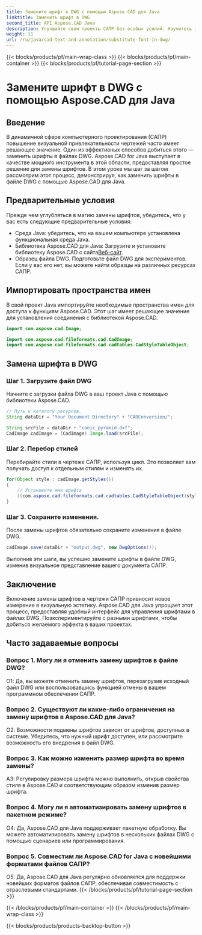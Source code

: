 ```yaml
---
title: Замените шрифт в DWG с помощью Aspose.CAD для Java
linktitle: Заменить шрифт в DWG
second_title: API Aspose.CAD Java
description: Улучшайте свои проекты САПР без особых усилий. Научитесь заменять шрифты в файлах DWG с помощью Aspose.CAD для Java. Пошаговое руководство для визуального совершенства.
weight: 11
url: /ru/java/cad-text-and-annotation/substitute-font-in-dwg/
---
```


{{< blocks/products/pf/main-wrap-class >}}
{{< blocks/products/pf/main-container >}}
{{< blocks/products/pf/tutorial-page-section >}}

# Замените шрифт в DWG с помощью Aspose.CAD для Java

## Введение

В динамичной сфере компьютерного проектирования (САПР) повышение визуальной привлекательности чертежей часто имеет решающее значение. Один из эффективных способов добиться этого — заменить шрифты в файлах DWG. Aspose.CAD for Java выступает в качестве мощного инструмента в этой области, предоставляя простое решение для замены шрифтов. В этом уроке мы шаг за шагом рассмотрим этот процесс, демонстрируя, как заменить шрифты в файле DWG с помощью Aspose.CAD для Java.

## Предварительные условия

Прежде чем углубляться в магию замены шрифтов, убедитесь, что у вас есть следующие предварительные условия:

- Среда Java: убедитесь, что на вашем компьютере установлена функциональная среда Java.
-  Библиотека Aspose.CAD для Java: Загрузите и установите библиотеку Aspose.CAD с сайта[Веб-сайт](https://releases.aspose.com/cad/java/).
- Образец файла DWG. Подготовьте файл DWG для экспериментов. Если у вас его нет, вы можете найти образцы на различных ресурсах САПР.

## Импортировать пространства имен

В свой проект Java импортируйте необходимые пространства имен для доступа к функциям Aspose.CAD. Этот шаг имеет решающее значение для установления соединения с библиотекой Aspose.CAD.

```java
import com.aspose.cad.Image;

import com.aspose.cad.fileformats.cad.CadImage;
import com.aspose.cad.fileformats.cad.cadtables.CadStyleTableObject;
```

## Замена шрифта в DWG

### Шаг 1. Загрузите файл DWG

Начните с загрузки файла DWG в ваш проект Java с помощью библиотеки Aspose.CAD.

```java
// Путь к каталогу ресурсов.
String dataDir = "Your Document Directory" + "CADConversion/";

String srcFile = dataDir + "conic_pyramid.dxf";
CadImage cadImage = (CadImage) Image.load(srcFile);
```

### Шаг 2. Перебор стилей

Перебирайте стили в чертеже САПР, используя цикл. Это позволяет вам получать доступ к отдельным стилям и изменять их.

```java
for(Object style : cadImage.getStyles())
{
    // Установите имя шрифта
    ((com.aspose.cad.fileformats.cad.cadtables.CadStyleTableObject)style).setPrimaryFontName("Arial");
}
```

### Шаг 3. Сохраните изменения.

После замены шрифтов обязательно сохраните изменения в файле DWG.

```java
cadImage.save(dataDir + "output.dwg", new DwgOptions());
```

Выполнив эти шаги, вы успешно замените шрифты в файле DWG, изменив визуальное представление вашего документа САПР.

## Заключение

Включение замены шрифтов в чертежи САПР привносит новое измерение в визуальную эстетику. Aspose.CAD для Java упрощает этот процесс, предоставляя удобный интерфейс для управления шрифтами в файлах DWG. Поэкспериментируйте с разными шрифтами, чтобы добиться желаемого эффекта в ваших проектах.

## Часто задаваемые вопросы

### Вопрос 1. Могу ли я отменить замену шрифтов в файле DWG?

О1: Да, вы можете отменить замену шрифтов, перезагрузив исходный файл DWG или воспользовавшись функцией отмены в вашем программном обеспечении САПР.

### Вопрос 2. Существуют ли какие-либо ограничения на замену шрифтов в Aspose.CAD для Java?

О2: Возможности подмены шрифтов зависят от шрифтов, доступных в системе. Убедитесь, что нужный шрифт доступен, или рассмотрите возможность его внедрения в файл DWG.

### Вопрос 3. Как можно изменить размер шрифта во время замены?

A3: Регулировку размера шрифта можно выполнить, открыв свойства стиля в Aspose.CAD и соответствующим образом изменив размер шрифта.

### Вопрос 4. Могу ли я автоматизировать замену шрифтов в пакетном режиме?

О4: Да, Aspose.CAD для Java поддерживает пакетную обработку. Вы можете автоматизировать замену шрифтов в нескольких файлах DWG с помощью сценариев или программирования.

### Вопрос 5. Совместим ли Aspose.CAD for Java с новейшими форматами файлов САПР?

О5: Да, Aspose.CAD для Java регулярно обновляется для поддержки новейших форматов файлов САПР, обеспечивая совместимость с отраслевыми стандартами.
{{< /blocks/products/pf/tutorial-page-section >}}

{{< /blocks/products/pf/main-container >}}
{{< /blocks/products/pf/main-wrap-class >}}

{{< blocks/products/products-backtop-button >}}
